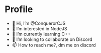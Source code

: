 # Profile

- 👋 Hi, I’m @ConquerorCJS
- 👀 I’m interested in NodeJS
- 🌱 I’m currently learning C++
- 💞️ I’m looking to collaborate on Discord
- 📫 How to reach me?, dm me on discord
